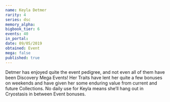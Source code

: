 ```yaml
---
name: Keyla Detmer
rarity: 4
series: dsc
memory_alpha:
bigbook_tier: 6
events: 40
in_portal:
date: 09/05/2019
obtained: Event
mega: false
published: true
---
```


Detmer has enjoyed quite the event pedigree, and not even all of them have been Discovery Mega Events! Her Traits have lent her quite a few bonuses on weekends and have given her some enduring value from current and future Collections. No daily use for Keyla means she’ll hang out in Cryostasis in between Event bonuses.
